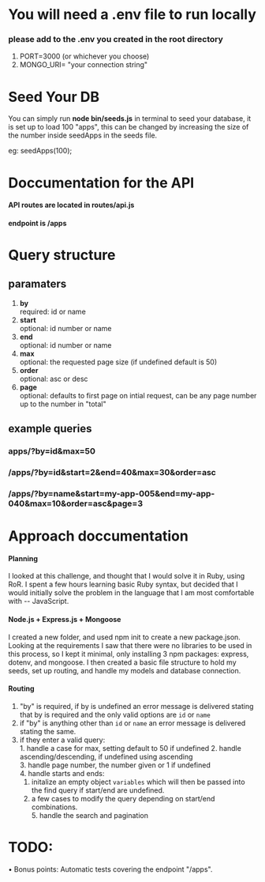 # You will need a .env file to run locally
### please add to the .env you created in the root directory
1. PORT=3000 (or whichever you choose)
2. MONGO_URI= "your connection string"

# Seed Your DB
You can simply run <b>node bin/seeds.js</b> in terminal to seed your database, it is set up to load 100 "apps", this can be changed by increasing the size of the number inside seedApps in the seeds file. 

eg: seedApps(100);

# Doccumentation for the API
#### API routes are located in routes/api.js
#### endpoint is /apps

# Query structure
  ## paramaters
  1. <b>by</b><br>
    required: id or name
  2. <b>start</b><br>
    optional: id number or name
  3. <b>end</b><br>
    optional: id number or name
  4. <b>max</b><br>
    optional: the requested page size (if undefined default is 50)
  5. <b>order</b><br>
    optional: asc or desc
  6. <b>page</b><br>
    optional: defaults to first page on intial request, can be any page number up to the number in "total"



  ## example queries
  ### apps/?by=id&max=50
  ### /apps/?by=id&start=2&end=40&max=30&order=asc
  ### /apps/?by=name&start=my-app-005&end=my-app-040&max=10&order=asc&page=3


# Approach doccumentation
#### Planning
  I looked at this challenge, and thought that I would solve it in Ruby, using RoR. I spent a few hours learning basic Ruby syntax, but decided that I would initially solve the problem in the language that I am most comfortable with -- JavaScript.

#### Node.js + Express.js + Mongoose
  I created a new folder, and used npm init to create a new package.json. Looking at the requirements I saw that there were no libraries to be used in this process, so I kept it minimal, only installing 3 npm packages: express, dotenv, and mongoose. I then created a basic file structure to hold my seeds, set up routing, and handle my models and database connection.

#### Routing
  1. "by" is required, if by is undefined an error message is delivered stating that by is required and the only valid options are `id` or `name`
  2. if "by" is anything other than `id` or `name` an error message is delivered stating the same.
  3. if they enter a valid query:<br>
    1. handle a case for max, setting default to 50 if undefined
    2. handle ascending/descending, if undefined using ascending<br>
    3. handle page number, the number given or 1 if undefined<br>
    4. handle starts and ends: <br>
        1. initalize an empty object `variables` which will then be passed into the find query if start/end are undefined. 
        2. a few cases to modify the query depending on start/end combinations.<br>
    5. handle the search and pagination





# TODO:
• Bonus points: Automatic tests covering the endpoint "/apps".